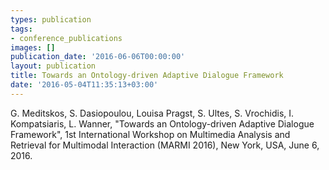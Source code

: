 ```yaml
---
types: publication
tags:
- conference_publications
images: []
publication_date: '2016-06-06T00:00:00'
layout: publication
title: Towards an Ontology-driven Adaptive Dialogue Framework
date: '2016-05-04T11:35:13+03:00'
---
```

<p>G. Meditskos, S. Dasiopoulou, Louisa Pragst, S. Ultes, S. Vrochidis, I. Kompatsiaris, L. Wanner, "Towards an Ontology-driven Adaptive Dialogue Framework", 1st International Workshop on Multimedia Analysis and Retrieval for Multimodal Interaction (MARMI 2016), New York, USA, June 6, 2016.</p>
